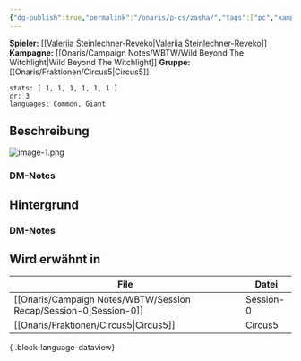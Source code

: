 ```yaml
---
{"dg-publish":true,"permalink":"/onaris/p-cs/zasha/","tags":["pc","kampagne/witchlight","fraktion/Circus5"]}
---
```


**Spieler:** [[Valeriia Steinlechner-Reveko\|Valeriia Steinlechner-Reveko]]
**Kampagne:** [[Onaris/Campaign Notes/WBTW/Wild Beyond The Witchlight\|Wild Beyond The Witchlight]]
**Gruppe:** [[Onaris/Fraktionen/Circus5\|Circus5]]
```statblock
stats: [ 1, 1, 1, 1, 1, 1 ]
cr: 3
languages: Common, Giant
```
## Beschreibung
![image-1.png](/img/user/image-1.png)
### DM-Notes

<div class="transclusion internal-embed is-loaded"><div class="markdown-embed">






</div></div>
  
  
## Hintergrund  

### DM-Notes

<div class="transclusion internal-embed is-loaded"><div class="markdown-embed">






</div></div>


## Wird erwähnt in

| File                                                                 | Datei     |
| -------------------------------------------------------------------- | --------- |
| [[Onaris/Campaign Notes/WBTW/Session Recap/Session-0\|Session-0]] | Session-0 |
| [[Onaris/Fraktionen/Circus5\|Circus5]]                            | Circus5   |

{ .block-language-dataview}
